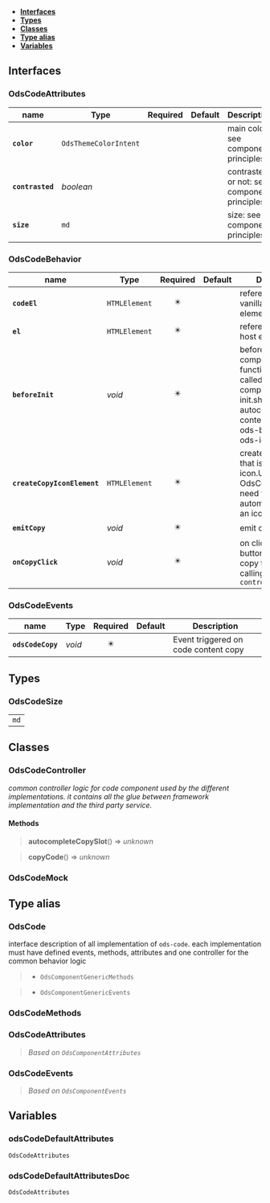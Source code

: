 * [**Interfaces**](#interfaces)
* [**Types**](#types)
* [**Classes**](#classes)
* [**Type alias**](#type-alias)
* [**Variables**](#variables)

## Interfaces

### OdsCodeAttributes
|name | Type | Required | Default | Description|
|---|---|:---:|---|---|
|**`color`** | `OdsThemeColorIntent` |  |  | main color: see component principles|
|**`contrasted`** | _boolean_ |  |  | contrasted or not: see component principles|
|**`size`** | `md` |  |  | size: see component principles|

### OdsCodeBehavior
|name | Type | Required | Default | Description|
|---|---|:---:|---|---|
|**`codeEl`** | `HTMLElement` | ✴️ |  | reference to the vanilla code element.|
|**`el`** | `HTMLElement` | ✴️ |  | reference to the host element.|
|**`beforeInit`** | _void_ | ✴️ |  | before init component function.should be called before component init.should autocomplete the content with an ods-button and an ods-icon|
|**`createCopyIconElement`** | `HTMLElement` | ✴️ |  | create an element that is an ods icon.Used when the OdsCodeController need to automatically create an icon.|
|**`emitCopy`** | _void_ | ✴️ |  | emit code copy|
|**`onCopyClick`** | _void_ | ✴️ |  | on click on the copy button, it should copy the contentby calling `controller.copyCode`|

### OdsCodeEvents
|name | Type | Required | Default | Description|
|---|---|:---:|---|---|
|**`odsCodeCopy`** | _void_ | ✴️ |  | Event triggered on code content copy|

## Types

### OdsCodeSize
|  |
|:---:|
| `md` |

## Classes

### OdsCodeController
_common controller logic for code component used by the different implementations._
_it contains all the glue between framework implementation and the third party service._

#### Methods
> **autocompleteCopySlot**() => _unknown_


> **copyCode**() => _unknown_



### OdsCodeMock

## Type alias

### OdsCode

interface description of all implementation of `ods-code`.
each implementation must have defined events, methods, attributes
and one controller for the common behavior logic

> - `OdsComponentGenericMethods`

> - `OdsComponentGenericEvents`

### OdsCodeMethods

### OdsCodeAttributes

> _Based on `OdsComponentAttributes`_

### OdsCodeEvents

> _Based on `OdsComponentEvents`_

## Variables

### odsCodeDefaultAttributes
`OdsCodeAttributes`

### odsCodeDefaultAttributesDoc
`OdsCodeAttributes`